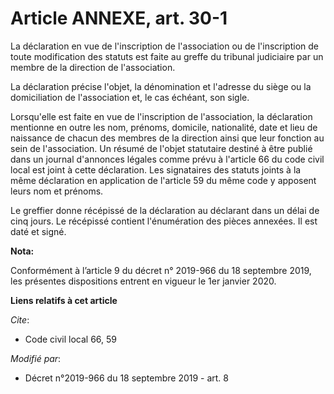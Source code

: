 # Article ANNEXE, art. 30-1

La déclaration en vue de l'inscription de l'association ou de l'inscription de toute modification des statuts est faite au
greffe du tribunal judiciaire par un membre de la direction de l'association.

La déclaration précise l'objet, la dénomination et l'adresse du siège ou la domiciliation de l'association et, le cas
échéant, son sigle.

Lorsqu'elle est faite en vue de l'inscription de l'association, la déclaration mentionne en outre les nom, prénoms, domicile,
nationalité, date et lieu de naissance de chacun des membres de la direction ainsi que leur fonction au sein de
l'association. Un résumé de l'objet statutaire destiné à être publié dans un journal d'annonces légales comme prévu à
l'article 66 du code civil local est joint à cette déclaration. Les signataires des statuts joints à la même déclaration en
application de l'article 59 du même code y apposent leurs nom et prénoms.

Le greffier donne récépissé de la déclaration au déclarant dans un délai de cinq jours. Le récépissé contient l'énumération
des pièces annexées. Il est daté et signé.

**Nota:**

Conformément à l’article 9 du décret n° 2019-966 du 18 septembre 2019, les présentes dispositions entrent en vigueur le 1er
janvier 2020.

**Liens relatifs à cet article**

_Cite_:

  - Code civil local 66, 59

_Modifié par_:

  - Décret n°2019-966 du 18 septembre 2019 - art. 8
